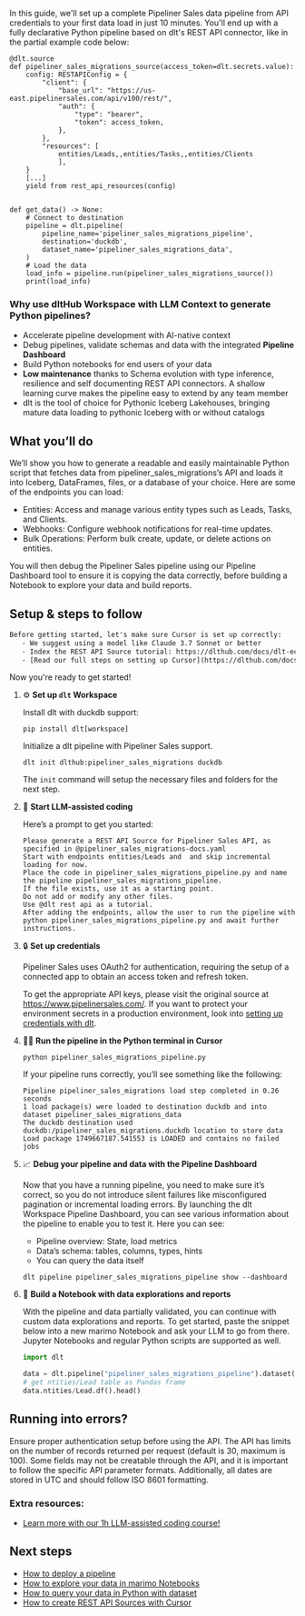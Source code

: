 In this guide, we'll set up a complete Pipeliner Sales data pipeline from API credentials to your first data load in just 10 minutes. You'll end up with a fully declarative Python pipeline based on dlt's REST API connector, like in the partial example code below:

```python-outcome
@dlt.source
def pipeliner_sales_migrations_source(access_token=dlt.secrets.value):
    config: RESTAPIConfig = {
        "client": {
            "base_url": "https://us-east.pipelinersales.com/api/v100/rest/",
            "auth": {
                "type": "bearer",
                "token": access_token,
            },
        },
        "resources": [
            entities/Leads,,entities/Tasks,,entities/Clients
            ],
    }
    [...]
    yield from rest_api_resources(config)


def get_data() -> None:
    # Connect to destination
    pipeline = dlt.pipeline(
        pipeline_name='pipeliner_sales_migrations_pipeline',
        destination='duckdb',
        dataset_name='pipeliner_sales_migrations_data', 
    )
    # Load the data
    load_info = pipeline.run(pipeliner_sales_migrations_source())
    print(load_info) 
```

### Why use dltHub Workspace with LLM Context to generate Python pipelines?

- Accelerate pipeline development with AI-native context
- Debug pipelines, validate schemas and data with the integrated **Pipeline Dashboard**
- Build Python notebooks for end users of your data
- **Low maintenance** thanks to Schema evolution with type inference, resilience and self documenting REST API connectors. A shallow learning curve makes the pipeline easy to extend by any team member
- dlt is the tool of choice for Pythonic Iceberg Lakehouses, bringing mature data loading to pythonic Iceberg with or without catalogs

## What you’ll do

We’ll show you how to generate a readable and easily maintainable Python script that fetches data from pipeliner_sales_migrations’s API and loads it into Iceberg, DataFrames, files, or a database of your choice. Here are some of the endpoints you can load:

- Entities: Access and manage various entity types such as Leads, Tasks, and Clients.
- Webhooks: Configure webhook notifications for real-time updates.
- Bulk Operations: Perform bulk create, update, or delete actions on entities.

You will then debug the Pipeliner Sales pipeline using our Pipeline Dashboard tool to ensure it is copying the data correctly, before building a Notebook to explore your data and build reports.

## Setup & steps to follow

```default
Before getting started, let's make sure Cursor is set up correctly:
   - We suggest using a model like Claude 3.7 Sonnet or better
   - Index the REST API Source tutorial: https://dlthub.com/docs/dlt-ecosystem/verified-sources/rest_api/ and add it to context as **@dlt rest api**
   - [Read our full steps on setting up Cursor](https://dlthub.com/docs/dlt-ecosystem/llm-tooling/cursor-restapi#23-configuring-cursor-with-documentation)
```

Now you're ready to get started!

1. ⚙️ **Set up `dlt` Workspace**
    
    Install dlt with duckdb support:
    ```shell
    pip install dlt[workspace]
    ```

    Initialize a dlt pipeline with Pipeliner Sales support.
    ```shell
    dlt init dlthub:pipeliner_sales_migrations duckdb
    ```

    The `init` command will setup the necessary files and folders for the next step.
    
2. 🤠 **Start LLM-assisted coding**
    
    Here’s a prompt to get you started:
    
    ```prompt
    Please generate a REST API Source for Pipeliner Sales API, as specified in @pipeliner_sales_migrations-docs.yaml 
    Start with endpoints entities/Leads and  and skip incremental loading for now. 
    Place the code in pipeliner_sales_migrations_pipeline.py and name the pipeline pipeliner_sales_migrations_pipeline. 
    If the file exists, use it as a starting point. 
    Do not add or modify any other files. 
    Use @dlt rest api as a tutorial. 
    After adding the endpoints, allow the user to run the pipeline with python pipeliner_sales_migrations_pipeline.py and await further instructions.
    ```

    
3. 🔒 **Set up credentials** 
    
    Pipeliner Sales uses OAuth2 for authentication, requiring the setup of a connected app to obtain an access token and refresh token.
    
    To get the appropriate API keys, please visit the original source at https://www.pipelinersales.com/.
    If you want to protect your environment secrets in a production environment, look into [setting up credentials with dlt](https://dlthub.com/docs/walkthroughs/add_credentials).
    
4. 🏃‍♀️ **Run the pipeline in the Python terminal in Cursor**
    
    ```shell
    python pipeliner_sales_migrations_pipeline.py
    ```
    
    If your pipeline runs correctly, you’ll see something like the following:
    
    ```shell
    Pipeline pipeliner_sales_migrations load step completed in 0.26 seconds
    1 load package(s) were loaded to destination duckdb and into dataset pipeliner_sales_migrations_data
    The duckdb destination used duckdb:/pipeliner_sales_migrations.duckdb location to store data
    Load package 1749667187.541553 is LOADED and contains no failed jobs
    ```
    
5. 📈 **Debug your pipeline and data with the Pipeline Dashboard**

    Now that you have a running pipeline, you need to make sure it’s correct, so you do not introduce silent failures like misconfigured pagination or incremental loading errors. By launching the dlt Workspace Pipeline Dashboard, you can see various information about the pipeline to enable you to test it. Here you can see:
    - Pipeline overview: State, load metrics
    - Data’s schema: tables, columns, types, hints
    - You can query the data itself
    
    ```shell
    dlt pipeline pipeliner_sales_migrations_pipeline show --dashboard
    ```
    
6. 🐍 **Build a Notebook with data explorations and reports**

    With the pipeline and data partially validated, you can continue with custom data explorations and reports. To get started, paste the snippet below into a new marimo Notebook and ask your LLM to go from there. Jupyter Notebooks and regular Python scripts are supported as well.

    
    ```python
    import dlt

   data = dlt.pipeline("pipeliner_sales_migrations_pipeline").dataset()
   # get ntities/Lead table as Pandas frame
   data.ntities/Lead.df().head()
    ```

## Running into errors?

Ensure proper authentication setup before using the API. The API has limits on the number of records returned per request (default is 30, maximum is 100). Some fields may not be creatable through the API, and it is important to follow the specific API parameter formats. Additionally, all dates are stored in UTC and should follow ISO 8601 formatting.

### Extra resources:

- [Learn more with our 1h LLM-assisted coding course!](https://www.youtube.com/watch?v=GGid70rnJuM)

## Next steps

- [How to deploy a pipeline](https://dlthub.com/docs/walkthroughs/deploy-a-pipeline)
- [How to explore your data in marimo Notebooks](https://dlthub.com/docs/general-usage/dataset-access/marimo)
- [How to query your data in Python with dataset](https://dlthub.com/docs/general-usage/dataset-access/dataset)
- [How to create REST API Sources with Cursor](https://dlthub.com/docs/dlt-ecosystem/llm-tooling/cursor-restapi)